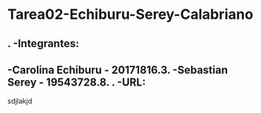 # Tarea02-Echiburu-Serey-Calabriano
.
-Integrantes:
-------------
-Carolina Echiburu - 20171816.3.
-Sebastian Serey - 19543728.8. 
.
-URL:
------
sdjlakjd

